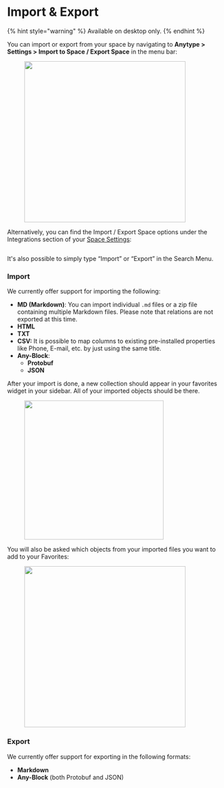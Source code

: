 # Import & Export

{% hint style="warning" %}
Available on desktop only.
{% endhint %}

You can import or export from your space by navigating to **Anytype > Settings > Import to Space / Export Space** in the menu bar:

<figure><img src="../../../../.gitbook/assets/image (83) (1).png" alt="" width="375"><figcaption></figcaption></figure>

Alternatively, you can find the Import / Export Space options under the Integrations section of your [Space Settings](https://app.gitbook.com/o/Ssa9i5QAuI6HhV4jXCLv/s/JbcKxgThRdSa4vZyLbvH/~/changes/583/advanced/settings/space-settings#integrations):

<figure><img src="../../../../.gitbook/assets/image (106).png" alt=""><figcaption></figcaption></figure>

It's also possible to simply type “Import” or “Export” in the Search Menu.

### Import

We currently offer support for importing the following:

* **MD (Markdown)**: You can import individual `.md` files or a zip file containing multiple Markdown files. Please note that relations are not exported at this time.
* **HTML**
* **TXT**
* **CSV:** It is possible to map columns to existing pre-installed properties like Phone, E-mail, etc. by just using the same title.&#x20;
* **Any-Block**:
  * **Protobuf**
  * **JSON**

After your import is done, a new collection should appear in your favorites widget in your sidebar. All of your imported objects should be there.

<figure><img src="../../../../.gitbook/assets/image (2) (1).png" alt="" width="324"><figcaption></figcaption></figure>

You will also be asked which objects from your imported files you want to add to your Favorites:

<figure><img src="../../../../.gitbook/assets/image (93).png" alt="" width="375"><figcaption></figcaption></figure>

### Export

We currently offer support for exporting in the following formats:

* **Markdown**
* **Any-Block** (both Protobuf and JSON)

